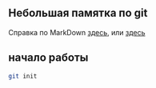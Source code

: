 ## Небольшая памятка по git
Справка по MarkDown [здесь](https://gist.github.com/fomvasss/8dd8cd7f88c67a4e3727f9d39224a84c), или [здесь](https://www.markdownguide.org/cheat-sheet/)
## начало работы
```bash
git init
```

